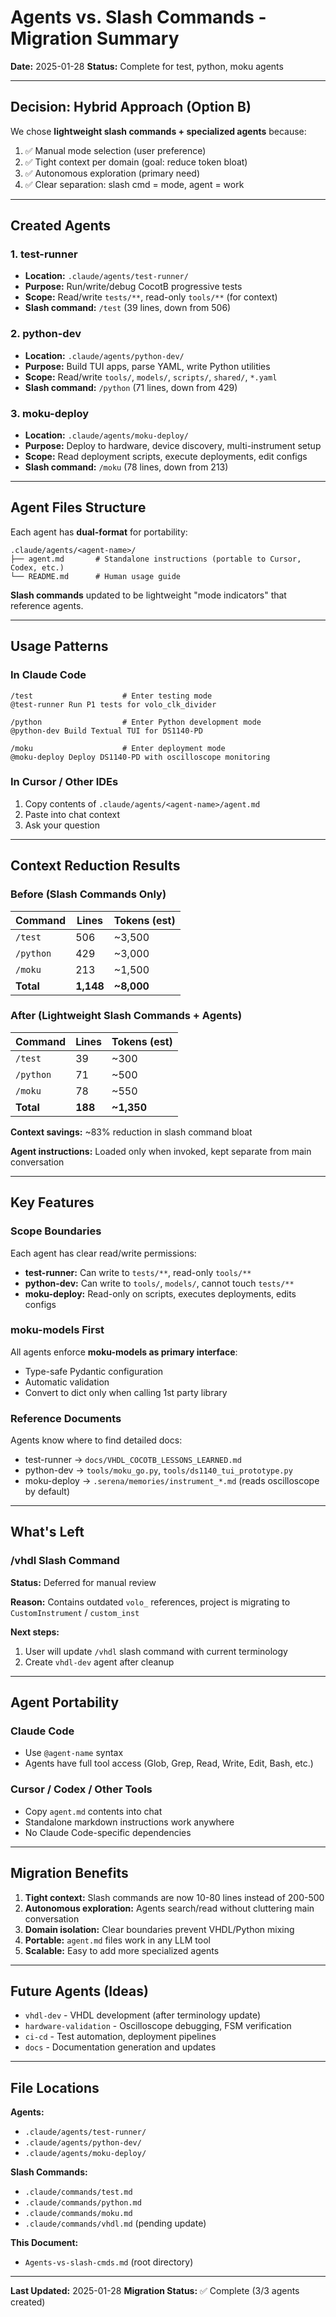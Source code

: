 # Agents vs. Slash Commands - Migration Summary

**Date:** 2025-01-28
**Status:** Complete for test, python, moku agents

---

## Decision: Hybrid Approach (Option B)

We chose **lightweight slash commands + specialized agents** because:

1. ✅ Manual mode selection (user preference)
2. ✅ Tight context per domain (goal: reduce token bloat)
3. ✅ Autonomous exploration (primary need)
4. ✅ Clear separation: slash cmd = mode, agent = work

---

## Created Agents

### 1. test-runner
- **Location:** `.claude/agents/test-runner/`
- **Purpose:** Run/write/debug CocotB progressive tests
- **Scope:** Read/write `tests/**`, read-only `tools/**` (for context)
- **Slash command:** `/test` (39 lines, down from 506)

### 2. python-dev
- **Location:** `.claude/agents/python-dev/`
- **Purpose:** Build TUI apps, parse YAML, write Python utilities
- **Scope:** Read/write `tools/`, `models/`, `scripts/`, `shared/`, `*.yaml`
- **Slash command:** `/python` (71 lines, down from 429)

### 3. moku-deploy
- **Location:** `.claude/agents/moku-deploy/`
- **Purpose:** Deploy to hardware, device discovery, multi-instrument setup
- **Scope:** Read deployment scripts, execute deployments, edit configs
- **Slash command:** `/moku` (78 lines, down from 213)

---

## Agent Files Structure

Each agent has **dual-format** for portability:

```
.claude/agents/<agent-name>/
├── agent.md       # Standalone instructions (portable to Cursor, Codex, etc.)
└── README.md      # Human usage guide
```

**Slash commands** updated to be lightweight "mode indicators" that reference agents.

---

## Usage Patterns

### In Claude Code

```
/test                    # Enter testing mode
@test-runner Run P1 tests for volo_clk_divider

/python                  # Enter Python development mode
@python-dev Build Textual TUI for DS1140-PD

/moku                    # Enter deployment mode
@moku-deploy Deploy DS1140-PD with oscilloscope monitoring
```

### In Cursor / Other IDEs

1. Copy contents of `.claude/agents/<agent-name>/agent.md`
2. Paste into chat context
3. Ask your question

---

## Context Reduction Results

### Before (Slash Commands Only)

| Command | Lines | Tokens (est) |
|---------|-------|--------------|
| `/test` | 506   | ~3,500       |
| `/python` | 429 | ~3,000       |
| `/moku` | 213   | ~1,500       |
| **Total** | **1,148** | **~8,000** |

### After (Lightweight Slash Commands + Agents)

| Command | Lines | Tokens (est) |
|---------|-------|--------------|
| `/test` | 39    | ~300         |
| `/python` | 71  | ~500         |
| `/moku` | 78    | ~550         |
| **Total** | **188** | **~1,350** |

**Context savings:** ~83% reduction in slash command bloat

**Agent instructions:** Loaded only when invoked, kept separate from main conversation

---

## Key Features

### Scope Boundaries

Each agent has clear read/write permissions:

- **test-runner:** Can write to `tests/**`, read-only `tools/**`
- **python-dev:** Can write to `tools/`, `models/`, cannot touch `tests/**`
- **moku-deploy:** Read-only on scripts, executes deployments, edits configs

### moku-models First

All agents enforce **moku-models as primary interface**:
- Type-safe Pydantic configuration
- Automatic validation
- Convert to dict only when calling 1st party library

### Reference Documents

Agents know where to find detailed docs:
- test-runner → `docs/VHDL_COCOTB_LESSONS_LEARNED.md`
- python-dev → `tools/moku_go.py`, `tools/ds1140_tui_prototype.py`
- moku-deploy → `.serena/memories/instrument_*.md` (reads oscilloscope by default)

---

## What's Left

### /vhdl Slash Command

**Status:** Deferred for manual review

**Reason:** Contains outdated `volo_` references, project is migrating to `CustomInstrument` / `custom_inst`

**Next steps:**
1. User will update `/vhdl` slash command with current terminology
2. Create `vhdl-dev` agent after cleanup

---

## Agent Portability

### Claude Code
- Use `@agent-name` syntax
- Agents have full tool access (Glob, Grep, Read, Write, Edit, Bash, etc.)

### Cursor / Codex / Other Tools
- Copy `agent.md` contents into chat
- Standalone markdown instructions work anywhere
- No Claude Code-specific dependencies

---

## Migration Benefits

1. **Tight context:** Slash commands are now 10-80 lines instead of 200-500
2. **Autonomous exploration:** Agents search/read without cluttering main conversation
3. **Domain isolation:** Clear boundaries prevent VHDL/Python mixing
4. **Portable:** `agent.md` files work in any LLM tool
5. **Scalable:** Easy to add more specialized agents

---

## Future Agents (Ideas)

- `vhdl-dev` - VHDL development (after terminology update)
- `hardware-validation` - Oscilloscope debugging, FSM verification
- `ci-cd` - Test automation, deployment pipelines
- `docs` - Documentation generation and updates

---

## File Locations

**Agents:**
- `.claude/agents/test-runner/`
- `.claude/agents/python-dev/`
- `.claude/agents/moku-deploy/`

**Slash Commands:**
- `.claude/commands/test.md`
- `.claude/commands/python.md`
- `.claude/commands/moku.md`
- `.claude/commands/vhdl.md` (pending update)

**This Document:**
- `Agents-vs-slash-cmds.md` (root directory)

---

**Last Updated:** 2025-01-28
**Migration Status:** ✅ Complete (3/3 agents created)
